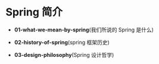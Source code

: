 # Spring 简介

- **01-what-we-mean-by-spring**(我们所说的 Spring 是什么)

- **02-history-of-spring**(spring 框架历史)

- **03-design-philosophy**(Spring 设计哲学)

